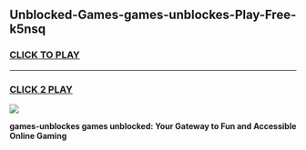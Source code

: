 
## Unblocked-Games-games-unblockes-Play-Free-k5nsq
<h3>
<a href="https://premium76.site?title=games-unblockes&ref=10A">CLICK TO PLAY</a></h3>
<hr>

<h3>
<a href="https://premium76.site?title=games-unblockes&ref=10A">CLICK 2 PLAY</a>
  
</h3>

<a href="https://premium76.site?title=games-unblockes&ref=10A"><img src="https://clearcache.store/games.png"></a>


**games-unblockes games unblocked: Your Gateway to Fun and Accessible Online Gaming**
